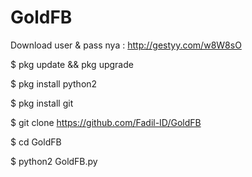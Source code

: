 # GoldFB
Download user & pass nya :
http://gestyy.com/w8W8sO

$ pkg update && pkg upgrade

$ pkg install python2

$ pkg install git

$ git clone https://github.com/Fadil-ID/GoldFB

$ cd GoldFB

$ python2 GoldFB.py
